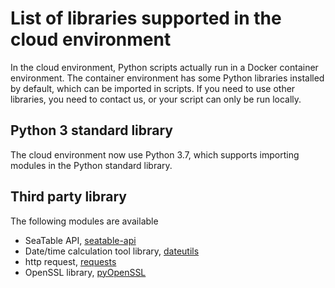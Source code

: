# List of libraries supported in the cloud environment

In the cloud environment, Python scripts actually run in a Docker container environment. The container environment has some Python libraries installed by default, which can be imported in scripts. If you need to use other libraries, you need to contact us, or your script can only be run locally.

## Python 3 standard library

The cloud environment now use Python 3.7, which supports importing modules in the Python standard library.

## Third party library

The following modules are available

* SeaTable API, [seatable-api](https://pypi.org/project/seatable-api/)
* Date/time calculation tool library, [dateutils](https://pypi.org/project/dateutils/)
* http request, [requests](https://pypi.org/project/requests/)
* OpenSSL library, [pyOpenSSL](https://pypi.org/project/pyOpenSSL/)
